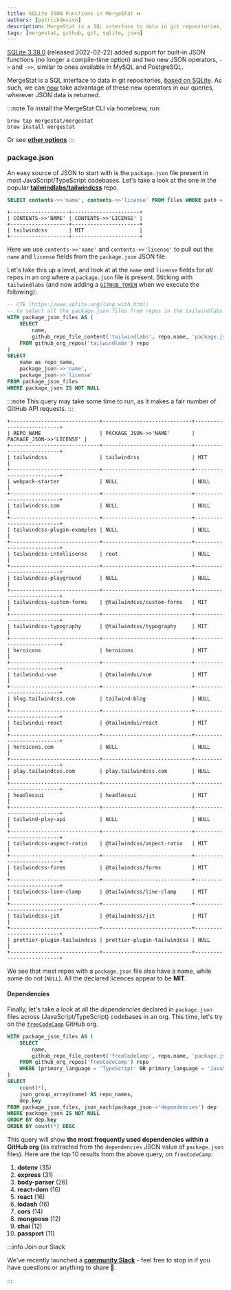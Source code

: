 ```yaml
---
title: SQLite JSON Functions in MergeStat ⏩
authors: [patrickdevivo]
description: MergeStat is a SQL interface to data in git repositories, based on SQLite. As such, we can take advantage of the built-in JSON functions and (new) operators available in SQLite.
tags: [mergestat, github, git, sqlite, json]
---
```


[SQLite 3.38.0](https://sqlite.org/releaselog/3_38_0.html) (released 2022-02-22) added support for built-in JSON functions (no longer a compile-time option) and two new JSON operators, `->` and `->>`, similar to ones available in MySQL and PostgreSQL.

MergeStat is a SQL interface to data in git repositories, [based on SQLite](https://docs.mergestat.com/welcome/background).
As such, we can [now](https://github.com/mergestat/mergestat/releases/tag/v0.5.5) take advantage of these new operators in our queries, wherever JSON data is returned.

:::note
To install the MergeStat CLI via homebrew, run:
```
brew tap mergestat/mergestat
brew install mergestat
```
Or see [**other options**](https://docs.mergestat.com/getting-started-cli/installation)
:::

### package.json

An easy source of JSON to start with is the `package.json` file present in most JavaScript/TypeScript codebases.
Let's take a look at the one in the popular [**tailwindlabs/tailwindcss**](https://github.com/tailwindlabs/tailwindcss/blob/master/package.json) repo.

```sql
SELECT contents->>'name', contents->>'license' FROM files WHERE path = 'package.json'
```

```
+-------------------+----------------------+
| CONTENTS->>'NAME' | CONTENTS->>'LICENSE' |
+-------------------+----------------------+
| tailwindcss       | MIT                  |
+-------------------+----------------------+
```

Here we use `contents->>'name'` and `contents->>'license'` to pull out the `name` and `license` fields from the `package.json` JSON file.


Let's take this up a level, and look at at the `name` and `license` fields for *all* repos in an org where a `package.json` file is present.
Sticking with `tailwindlabs` (and now adding a [`GITHUB_TOKEN`](https://docs.mergestat.com/reference/github-tables#authenticating) when we execute the following):

```sql
-- CTE (https://www.sqlite.org/lang_with.html)
-- to select all the package.json files from repos in the tailwindlabs GitHub org
WITH package_json_files AS (
    SELECT
        name,
        github_repo_file_content('tailwindlabs', repo.name, 'package.json') AS package_json
    FROM github_org_repos('tailwindlabs') repo
)
SELECT
    name as repo_name,
    package_json->>'name',
    package_json->>'license'
FROM package_json_files
WHERE package_json IS NOT NULL
```

:::note
This query may take some time to run, as it makes a fair number of GitHub API requests.
:::

```
+-----------------------------+-----------------------------+--------------------------+
| REPO_NAME                   | PACKAGE_JSON->>'NAME'       | PACKAGE_JSON->>'LICENSE' |
+-----------------------------+-----------------------------+--------------------------+
| tailwindcss                 | tailwindcss                 | MIT                      |
+-----------------------------+-----------------------------+--------------------------+
| webpack-starter             | NULL                        | NULL                     |
+-----------------------------+-----------------------------+--------------------------+
| tailwindcss.com             | NULL                        | NULL                     |
+-----------------------------+-----------------------------+--------------------------+
| tailwindcss-plugin-examples | NULL                        | NULL                     |
+-----------------------------+-----------------------------+--------------------------+
| tailwindcss-intellisense    | root                        | NULL                     |
+-----------------------------+-----------------------------+--------------------------+
| tailwindcss-playground      | NULL                        | NULL                     |
+-----------------------------+-----------------------------+--------------------------+
| tailwindcss-custom-forms    | @tailwindcss/custom-forms   | MIT                      |
+-----------------------------+-----------------------------+--------------------------+
| tailwindcss-typography      | @tailwindcss/typography     | MIT                      |
+-----------------------------+-----------------------------+--------------------------+
| heroicons                   | heroicons                   | MIT                      |
+-----------------------------+-----------------------------+--------------------------+
| tailwindui-vue              | @tailwindui/vue             | MIT                      |
+-----------------------------+-----------------------------+--------------------------+
| blog.tailwindcss.com        | tailwind-blog               | NULL                     |
+-----------------------------+-----------------------------+--------------------------+
| tailwindui-react            | @tailwindui/react           | MIT                      |
+-----------------------------+-----------------------------+--------------------------+
| heroicons.com               | NULL                        | NULL                     |
+-----------------------------+-----------------------------+--------------------------+
| play.tailwindcss.com        | play.tailwindcss.com        | NULL                     |
+-----------------------------+-----------------------------+--------------------------+
| headlessui                  | headlessui                  | MIT                      |
+-----------------------------+-----------------------------+--------------------------+
| tailwind-play-api           | NULL                        | NULL                     |
+-----------------------------+-----------------------------+--------------------------+
| tailwindcss-aspect-ratio    | @tailwindcss/aspect-ratio   | MIT                      |
+-----------------------------+-----------------------------+--------------------------+
| tailwindcss-forms           | @tailwindcss/forms          | MIT                      |
+-----------------------------+-----------------------------+--------------------------+
| tailwindcss-line-clamp      | @tailwindcss/line-clamp     | MIT                      |
+-----------------------------+-----------------------------+--------------------------+
| tailwindcss-jit             | @tailwindcss/jit            | MIT                      |
+-----------------------------+-----------------------------+--------------------------+
| prettier-plugin-tailwindcss | prettier-plugin-tailwindcss | NULL                     |
+-----------------------------+-----------------------------+--------------------------+
```

We see that most repos with a `package.json` file also have a name, while some do not (`NULL`).
All the declared licences appear to be **MIT**.

#### Dependencies

Finally, let's take a look at all the *dependencies* declared in `package.json` files across (JavaScript/TypeScript) codebases in an org.
This time, let's try on the [`freeCodeCamp`](https://github.com/freeCodeCamp) GitHub org.

```sql
WITH package_json_files AS (
    SELECT
        name,
        github_repo_file_content('freeCodeCamp', repo.name, 'package.json') AS package_json
    FROM github_org_repos('freeCodeCamp') repo
    WHERE (primary_language = 'TypeScript' OR primary_language = 'JavaScript')
)
SELECT
    count(*),
    json_group_array(name) AS repo_names,
    dep.key
FROM package_json_files, json_each(package_json->'dependencies') dep
WHERE package_json IS NOT NULL
GROUP BY dep.key
ORDER BY count(*) DESC
```

This query will show **the most frequently used dependencies within a GitHub org** (as extracted from the `dependencies` JSON value of `package.json` files).
Here are the top 10 results from the above query, on `freeCodeCamp`:

1. **dotenv** (35)
2. **express** (31)
3. **body-parser** (26)
4. **react-dom** (16)
5. **react** (16)
6. **lodash** (16)
7. **cors** (14)
8. **mongoose** (12)
9. **chai** (12)
10. **passport** (11)

:::info Join our Slack

We've recently launched a [**community Slack**](https://join.slack.com/t/mergestatcommunity/shared_invite/zt-xvvtvcz9-w3JJVIdhLgEWrVrKKNXOYg) - feel free to stop in if you have questions or anything to share 🎉.

:::
